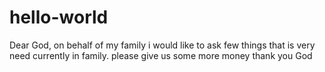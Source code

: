 # hello-world
Dear God, 
on behalf of my family i would like to ask few things that is very need currently in family. please give us some more money 
thank you God
